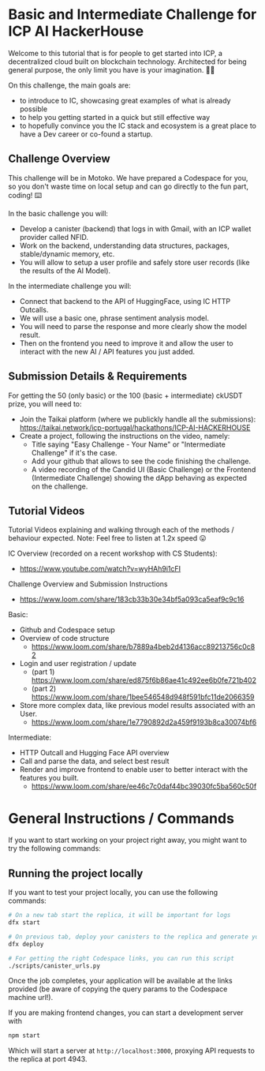 # Basic and Intermediate Challenge for ICP AI HackerHouse

Welcome to this tutorial that is for people to get started into ICP, a decentralized cloud built on blockchain technology. Architected for being general purpose, the only limit you have is your imagination. 🙂🚀

On this challenge, the main goals are:

- to introduce to IC, showcasing great examples of what is already possible
- to help you getting started in a quick but still effective way
- to hopefully convince you the IC stack and ecosystem is a great place to have a Dev career or co-found a startup.

## Challenge Overview

This challenge will be in Motoko. We have prepared a Codespace for you, so you don't waste time on local setup and can go directly to the fun part, coding! ⌨️

In the basic challenge you will:
- Develop a canister (backend) that logs in with Gmail, with an ICP wallet provider called NFID.
- Work on the backend, understanding data structures, packages, stable/dynamic memory, etc.
- You will allow to setup a user profile and safely store user records (like the results of the AI Model).

In the intermediate challenge you will:
- Connect that backend to the API of HuggingFace, using IC HTTP Outcalls.
- We will use a basic one, phrase sentiment analysis model.
- You will need to parse the response and more clearly show the model result.
- Then on the frontend you need to improve it and allow the user to interact with the new AI / API features you just added.

## Submission Details & Requirements

For getting the 50 (only basic) or the 100 (basic + intermediate) ckUSDT prize, you will need to:
- Join the Taikai platform (where we publickly handle all the submissions): https://taikai.network/icp-portugal/hackathons/ICP-AI-HACKERHOUSE
- Create a project, following the instructions on the video, namely:
  - Title saying "Easy Challenge - Your Name" or "Intermediate Challenge" if it's the case.
  - Add your github that allows to see the code finishing the challenge.
  - A video recording of the Candid UI (Basic Challenge) or the Frontend (Intermediate Challenge) showing the dApp behaving as expected on the challenge.

## Tutorial Videos

Tutorial Videos explaining and walking through each of the methods / behaviour expected. 
Note: Feel free to listen at 1.2x speed 😛

IC Overview (recorded on a recent workshop with CS Students):
- https://www.youtube.com/watch?v=wyHAh9i1cFI

Challenge Overview and Submission Instructions 
- https://www.loom.com/share/183cb33b30e34bf5a093ca5eaf9c9c16

Basic:
- Github and Codespace setup
- Overview of code structure
  -   https://www.loom.com/share/b7889a4beb2d4136acc89213756c0c82
- Login and user registration / update
  - (part 1) https://www.loom.com/share/ed875f6b86ae41c492ee6b0fe721b402
  - (part 2) https://www.loom.com/share/1bee546548d948f591bfc11de2066359
- Store more complex data, like previous model results associated with an User.
  - https://www.loom.com/share/1e7790892d2a459f9193b8ca30074bf6

Intermediate:
- HTTP Outcall and Hugging Face API overview
- Call and parse the data, and select best result
- Render and improve frontend to enable user to better interact with the features you built.
  - https://www.loom.com/share/ee46c7c0daf44bc39030fc5ba560c50f   



# General Instructions / Commands

If you want to start working on your project right away, you might want to try the following commands:

## Running the project locally

If you want to test your project locally, you can use the following commands:

```bash
# On a new tab start the replica, it will be important for logs
dfx start

# On previous tab, deploy your canisters to the replica and generate your candid interface
dfx deploy

# For getting the right Codespace links, you can run this script
./scripts/canister_urls.py
```

Once the job completes, your application will be available at the links provided (be aware of copying the query params to the Codespace machine url!).

If you are making frontend changes, you can start a development server with

```bash
npm start
```

Which will start a server at `http://localhost:3000`, proxying API requests to the replica at port 4943.
